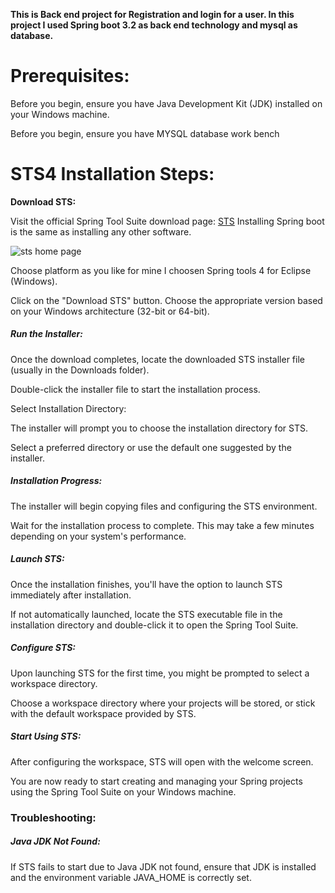 __This is Back end project for Registration and login for a user. In this project I used Spring boot 3.2 as back end technology and mysql as database.__

# Prerequisites:

Before you begin, ensure you have Java Development Kit (JDK) installed on your Windows machine.

Before you begin, ensure you have MYSQL database work bench

# STS4 Installation Steps:

__Download STS:__

Visit the official Spring Tool Suite download page: [STS](https://spring.io/tools)  Installing Spring boot is the same as installing any other software.

![sts home page](https://github.com/praveen-riseslabs/fullstack-venkataraman-vuejs/assets/152584709/e41dbe05-379b-431d-bb77-31023cc056fd)

Choose platform as you like for mine I choosen Spring tools 4 for Eclipse (Windows).

Click on the "Download STS" button. Choose the appropriate version based on your Windows architecture (32-bit or 64-bit).

##### Run the Installer:

Once the download completes, locate the downloaded STS installer file (usually in the Downloads folder).

Double-click the installer file to start the installation process.

Select Installation Directory:

The installer will prompt you to choose the installation directory for STS.

Select a preferred directory or use the default one suggested by the installer.

##### Installation Progress:

The installer will begin copying files and configuring the STS environment.

Wait for the installation process to complete. This may take a few minutes depending on your system's performance.

##### Launch STS:

Once the installation finishes, you'll have the option to launch STS immediately after installation.

If not automatically launched, locate the STS executable file in the installation directory and double-click it to open the Spring Tool Suite.

##### Configure STS:

Upon launching STS for the first time, you might be prompted to select a workspace directory.

Choose a workspace directory where your projects will be stored, or stick with the default workspace provided by STS.

##### Start Using STS:

After configuring the workspace, STS will open with the welcome screen.

You are now ready to start creating and managing your Spring projects using the Spring Tool Suite on your Windows machine.

### Troubleshooting:

##### Java JDK Not Found:

If STS fails to start due to Java JDK not found, ensure that JDK is installed and the environment variable JAVA_HOME is correctly set.
